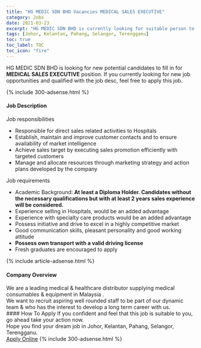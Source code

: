 ```yaml
---
title: "HG MEDIC SDN BHD Vacancies MEDICAL SALES EXECUTIVE" 
category: Jobs 
date: 2021-03-23 
excerpt: "HG MEDIC SDN BHD is currently looking for suitable person to fill in the MEDICAL SALES EXECUTIVE which based in Johor, Kelantan, Pahang, Selangor, Terengganu" 
tags: [Johor, Kelantan, Pahang, Selangor, Terengganu] 
toc: true 
toc_label: TOC 
toc_icon: "fire" 
--- 
```


<p>HG MEDIC SDN BHD is looking for new potential candidates to fill in for <b>MEDICAL SALES EXECUTIVE</b> position. If you currently looking for new job opportunities and qualified with the job desc, feel free to apply this job.
</p>{% include 300-adsense.html %} 
<div><div><h4>Job Description</h4></div><div><div><span><div><p>Job responsibilities</p><ul><li>Responsible for direct sales related activities to Hospitals</li><li>Establish, maintain and improve customer contacts and to ensure availability of market intelligence</li><li>Achieve sales target by executing sales promotion efficiently with targeted customers</li><li>Manage and allocate resources through marketing strategy and action plans developed by the company</li></ul><p>Job requirements</p><ul><li>Academic Background:&#160;<strong>At least a Diploma Holder. Candidates without the necessary qualifications but with at least 2 years sales experience will be considered.</strong></li><li>Experience selling in Hospitals, would be an added advantage</li><li>Experience with specialty care products would be an added advantage</li><li>Possess initiative and drive to excel in a highly competitive market</li><li>Good communication skills, pleasant personality and good working attitude</li><li><strong>Possess own transport with a valid driving license</strong></li><li>Fresh graduates are encouraged to apply</li></ul></div></span></div></div></div> 
{% include article-adsense.html %} 
<div><div><h4>Company Overview</h4></div><div><div><span><div><div>We are a leading medical &amp; healthcare distributor supplying medical consumables &amp; equipment in Malaysia .</div>
<div>We want to recruit aspiring well rounded staff to be part of our dynamic team &amp; who has the interest to develop a long term career with us.</div></div></span></div></div></div> 
#### How To Apply 
If you confident and feel that this job is suitable to you, go ahead take your action now. <br/> 
Hope you find your dream job in Johor, Kelantan, Pahang, Selangor, Terengganu. <br/> 
<a href="https://www.jobstreet.com.my/en/job/medical-sales-executive-4513998?jobId=jobstreet-my-job-4513998&" class="btn btn--info" target="_blank" rel="nofollow noopenner">Apply Online</a> 
{% include 300-adsense.html %} 